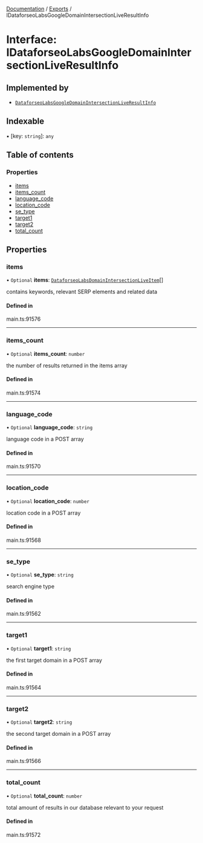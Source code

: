 [Documentation](../README.md) / [Exports](../modules.md) / IDataforseoLabsGoogleDomainIntersectionLiveResultInfo

# Interface: IDataforseoLabsGoogleDomainIntersectionLiveResultInfo

## Implemented by

- [`DataforseoLabsGoogleDomainIntersectionLiveResultInfo`](../classes/DataforseoLabsGoogleDomainIntersectionLiveResultInfo.md)

## Indexable

▪ [key: `string`]: `any`

## Table of contents

### Properties

- [items](IDataforseoLabsGoogleDomainIntersectionLiveResultInfo.md#items)
- [items\_count](IDataforseoLabsGoogleDomainIntersectionLiveResultInfo.md#items_count)
- [language\_code](IDataforseoLabsGoogleDomainIntersectionLiveResultInfo.md#language_code)
- [location\_code](IDataforseoLabsGoogleDomainIntersectionLiveResultInfo.md#location_code)
- [se\_type](IDataforseoLabsGoogleDomainIntersectionLiveResultInfo.md#se_type)
- [target1](IDataforseoLabsGoogleDomainIntersectionLiveResultInfo.md#target1)
- [target2](IDataforseoLabsGoogleDomainIntersectionLiveResultInfo.md#target2)
- [total\_count](IDataforseoLabsGoogleDomainIntersectionLiveResultInfo.md#total_count)

## Properties

### items

• `Optional` **items**: [`DataforseoLabsDomainIntersectionLiveItem`](../classes/DataforseoLabsDomainIntersectionLiveItem.md)[]

contains keywords, relevant SERP elements and related data

#### Defined in

main.ts:91576

___

### items\_count

• `Optional` **items\_count**: `number`

the number of results returned in the items array

#### Defined in

main.ts:91574

___

### language\_code

• `Optional` **language\_code**: `string`

language code in a POST array

#### Defined in

main.ts:91570

___

### location\_code

• `Optional` **location\_code**: `number`

location code in a POST array

#### Defined in

main.ts:91568

___

### se\_type

• `Optional` **se\_type**: `string`

search engine type

#### Defined in

main.ts:91562

___

### target1

• `Optional` **target1**: `string`

the first target domain in a POST array

#### Defined in

main.ts:91564

___

### target2

• `Optional` **target2**: `string`

the second target domain in a POST array

#### Defined in

main.ts:91566

___

### total\_count

• `Optional` **total\_count**: `number`

total amount of results in our database relevant to your request

#### Defined in

main.ts:91572
